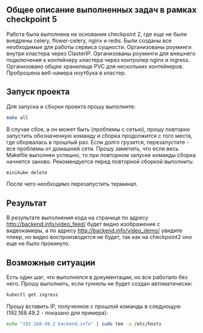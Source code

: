 ## Общее описание выполненных задач в рамках checkpoint 5

Работа была выполнена на основании checkpoint 2, где еще не были внедрены 
celery, flower-celery, nginx и redis.
Были созданы все необходимые для работы сервиса сущности.
Организованы роуминги внутри кластера через ClasterIP.
Организованы роуминги для внешнего подключения к контейнеру кластера через контролер nginx и ingress.
Организовано общее хранилище PVC для нескольких контейнеров.
Проброшена веб-камера ноутбука в кластер.

## Запуск проекта

Для запуска и сборки проекта прошу выполните:

```bash
make all
```

В случае сбоя, а он может быть (проблемы с сетью), прошу повторно запустить обозначенную команду и сборка продолжится с того места, где
оборвалась в прошлый раз. Если долго грузится, перезапустите - все проблемы от домашней сети.
Прошу заметить, что если весь Makefile выполнен успешно, то при повторном запуске команды
сборка начнется заново. Рекомендуется перед повторной сборкой выполнить:

```bash
minikube delete
```

После чего необходимо перезапустить терминал.

## Результат

В результате выполнения кода на странице по адресу http://backend.info/video_feed/ будет видно изображение с видеокамеры, а
по адресу http://backend.info/video_demo/ увидите плеер, но видео воспроизводится не будет, так как на checkpoint2 оно еще не
было прокинуто.

## Возможные ситуации

Есть один шаг, что выполнялся в документации, но все работало без него. Прошу выполнить, если туннель не будет создан автоматически:

```bash
kubectl get ingress
```

Прошу вставить IP, полученное с прошлой команды в следующую (192.168.49.2 - показано для примера):

```bash
echo "192.168.49.2 backend.info" | sudo tee -a /etc/hosts
```